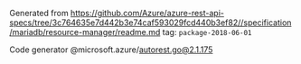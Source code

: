 Generated from https://github.com/Azure/azure-rest-api-specs/tree/3c764635e7d442b3e74caf593029fcd440b3ef82//specification/mariadb/resource-manager/readme.md tag: `package-2018-06-01`

Code generator @microsoft.azure/autorest.go@2.1.175


